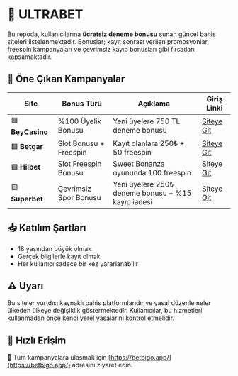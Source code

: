 # 🎁 ULTRABET

Bu repoda, kullanıcılarına **ücretsiz deneme bonusu** sunan güncel bahis siteleri listelenmektedir. Bonuslar; kayıt sonrası verilen promosyonlar, freespin kampanyaları ve çevrimsiz kayıp bonusları gibi fırsatları kapsamaktadır.

## 📌 Öne Çıkan Kampanyalar

| Site | Bonus Türü | Açıklama | Giriş Linki |
|------|------------|----------|-------------|
| 🟥 **BeyCasino** | %100 Üyelik Bonusu | Yeni üyelere 750 TL deneme bonusu | [Siteye Git](https://betbigo.app/) |
| 🟦 **Betgar** | Slot Bonusu + Freespin | Kayıt olanlara 250₺ + 50 freespin | [Siteye Git](https://betbigo.app/) |
| 🟩 **Hiibet** | Slot Freespin Bonusu | Sweet Bonanza oyununda 100 freespin | [Siteye Git](https://betbigo.app/) |
| 🟨 **Superbet** | Çevrimsiz Spor Bonusu | Yeni üyelere 250₺ deneme bonusu + %15 kayıp iadesi | [Siteye Git](https://betbigo.app/) |

## 📥 Katılım Şartları

- 18 yaşından büyük olmak
- Gerçek bilgilerle kayıt olmak
- Her kullanıcı sadece bir kez yararlanabilir

## ⚠️ Uyarı

Bu siteler yurtdışı kaynaklı bahis platformlarıdır ve yasal düzenlemeler ülkeden ülkeye değişiklik göstermektedir. Kullanıcılar, bu hizmetleri kullanmadan önce kendi yerel yasalarını kontrol etmelidir.

## 🧭 Hızlı Erişim

🔗 Tüm kampanyalara ulaşmak için [https://betbigo.app/](https://betbigo.app/) adresini ziyaret edin.
